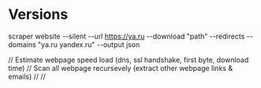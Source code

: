 # Versions

scraper website --silent --url https://ya.ru --download "path" --redirects --domains "ya.ru yandex.ru" --output json

// Estimate webpage speed load (dns, ssl handshake, first byte, download time)
// Scan all webpage recursevely (extract other webpage links & emails)
//
//

